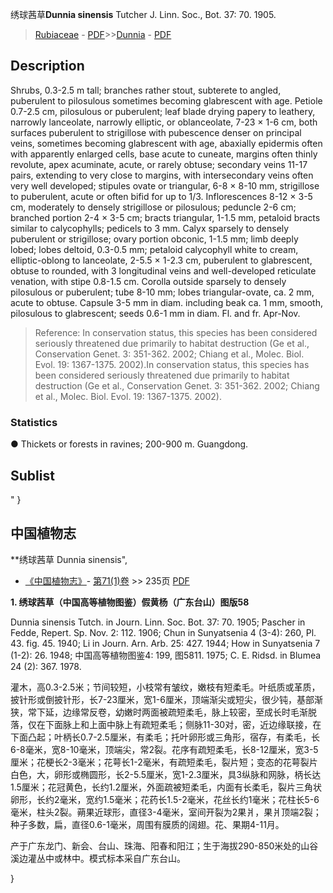 绣球茜草**Dunnia sinensis** Tutcher J. Linn. Soc., Bot. 37: 70. 1905.

> [Rubiaceae](http://www.iplant.cn/info/Rubiaceae?t=foc) - [PDF](http://www.iplant.cn/foc/pdf/Rubiaceae.pdf)>>[Dunnia](http://www.iplant.cn/info/Dunnia?t=foc) - [PDF](http://www.iplant.cn/foc/pdf/Dunnia.pdf)

## Description

Shrubs, 0.3-2.5 m tall; branches rather stout, subterete to angled, puberulent to pilosulous sometimes becoming glabrescent with age. Petiole 0.7-2.5 cm, pilosulous or puberulent; leaf blade drying papery to leathery, narrowly lanceolate, narrowly elliptic, or oblanceolate, 7-23 × 1-6 cm, both surfaces puberulent to strigillose with pubescence denser on principal veins, sometimes becoming glabrescent with age, abaxially epidermis often with apparently enlarged cells, base acute to cuneate, margins often thinly revolute, apex acuminate, acute, or rarely obtuse; secondary veins 11-17 pairs, extending to very close to margins, with intersecondary veins often very well developed; stipules ovate or triangular, 6-8 × 8-10 mm, strigillose to puberulent, acute or often bifid for up to 1/3. Inflorescences 8-12 × 3-5 cm, moderately to densely strigillose or pilosulous; peduncle 2-6 cm; branched portion 2-4 × 3-5 cm; bracts triangular, 1-1.5 mm, petaloid bracts similar to calycophylls; pedicels to 3 mm. Calyx sparsely to densely puberulent or strigillose; ovary portion obconic, 1-1.5 mm; limb deeply lobed; lobes deltoid, 0.3-0.5 mm; petaloid calycophyll white to cream, elliptic-oblong to lanceolate, 2-5.5 × 1-2.3 cm, puberulent to glabrescent, obtuse to rounded, with 3 longitudinal veins and well-developed reticulate venation, with stipe 0.8-1.5 cm. Corolla outside sparsely to densely pilosulous or puberulent; tube 8-10 mm; lobes triangular-ovate, ca. 2 mm, acute to obtuse. Capsule 3-5 mm in diam. including beak ca. 1 mm, smooth, pilosulous to glabrescent; seeds 0.6-1 mm in diam. Fl. and fr. Apr-Nov.

> Reference: 
> In conservation status, this species has been considered seriously threatened due primarily to habitat destruction (Ge et al., Conservation Genet. 3: 351-362. 2002; Chiang et al., Molec. Biol. Evol. 19: 1367-1375. 2002).In conservation status, this species has been considered seriously threatened due primarily to habitat destruction (Ge et al., Conservation Genet. 3: 351-362. 2002; Chiang et al., Molec. Biol. Evol. 19: 1367-1375. 2002).

### Statistics
● Thickets or forests in ravines; 200-900 m. Guangdong.

## Sublist
"
}
## 中国植物志

**绣球茜草 Dunnia sinensis",

* [《中国植物志》](http://www.iplant.cn/frps)- [第71(1)卷](http://www.iplant.cn/frps/vol/71(1)) >> 235页 [PDF](http://www.iplant.cn/frps/pdf/71(1)/235.PDF)

**1. 绣球茜草（中国高等植物图鉴）假黄杨（广东台山）图版58**

Dunnia sinensis Tutch. in Journ. Linn. Soc. Bot. 37: 70. 1905; Pascher in Fedde, Repert. Sp. Nov. 2: 112. 1906; Chun in Sunyatsenia 4 (3-4): 260, Pl. 43. fig. 45. 1940; Li in Journ. Arn. Arb. 25: 427. 1944; How in Sunyatsenia 7 (1-2): 26. 1948; 中国高等植物图鉴4: 199, 图5811. 1975; C. E. Ridsd. in Blumea 24 (2): 367. 1978.

灌木，高0.3-2.5米；节间较短，小枝常有皱纹，嫩枝有短柔毛。叶纸质或革质，披针形或倒披针形，长7-23厘米，宽1-6厘米，顶端渐尖或短尖，很少钝，基部渐狭，常下延，边缘常反卷，幼嫩时两面被疏短柔毛，脉上较密，至成长时毛渐脱落，仅在下面脉上和上面中脉上有疏短柔毛；侧脉11-30对，密，近边缘联接，在下面凸起；叶柄长0.7-2.5厘米，有柔毛；托叶卵形或三角形，宿存，有柔毛，长6-8毫米，宽8-10毫米，顶端尖，常2裂。花序有疏短柔毛，长8-12厘米，宽3-5厘米；花梗长2-3毫米；花萼长1-2毫米，有疏短柔毛，裂片短；变态的花萼裂片白色，大，卵形或椭圆形，长2-5.5厘米，宽1-2.3厘米，具3纵脉和网脉，柄长达1.5厘米；花冠黄色，长约1.2厘米，外面疏被短柔毛，内面有长柔毛，裂片三角状卵形，长约2毫米，宽约1.5毫米；花药长1.5-2毫米，花丝长约1毫米；花柱长5-6毫米，柱头2裂。蒴果近球形，直径3-4毫米，室间开裂为2果爿，果爿顶端2裂；种子多数，扁，直径0.6-1毫米，周围有膜质的阔翅。花、果期4-11月。

产于广东龙门、新会、台山、珠海、阳春和阳江；生于海拔290-850米处的山谷溪边灌丛中或林中。模式标本采自广东台山。

}